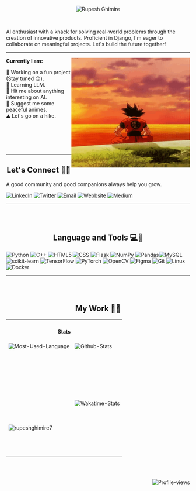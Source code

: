 <p align="center">
<img src="https://readme-typing-svg.herokuapp.com?font=Fira+Code&size=28&duration=3003&pause=500&center=true&vCenter=true&width=435&lines=Hey+there!;I+am+Rupesh+Ghimire.;Building+AI+based+products;Wanna+collaborate?;" alt="Rupesh Ghimire"  style="align:center"/>
</p>

<br>
<!-- <img src="https://github.com/rupeshghimire7/rupeshghimire7/blob/master/GithubCover.png" alt=" banner that says Rupesh Ghimire - Computer Engineering Undergrad, AI Enthusiast and Django Practitioner"> -->
<p>AI enthusiast with a knack for solving real-world problems through the creation of innovative products. Proficient in Django, I'm eager to collaborate on meaningful projects. Let's build the future together!</p> 
<hr>

<img align='right' src='https://github.com/rupeshghimire7/rupeshghimire7/blob/master/goku.gif' height="300" width="325"/>

<b>Currently I am:</b>
<br>
<ul style='list-style: none; padding-left: 0px'>
    <li>🔭 Working on a fun project (Stay tuned 😉).</li>
    <li>🧐 Learning LLM.</li>
    <li>💬 Hit me about anything interesting on AI.</li>
    <li>🍥 Suggest me some peaceful animes.</li>
    <li>⛰️ Let's go on a hike.</li>
</ul>
<br>
<br>
<br><br>
<hr>

<h2 align="center">  Let's Connect 🤝🌐</h2>
<p align="center">
  
A good community and good companions always help you grow.


[![LinkedIn](https://img.shields.io/badge/LinkedIn-%230077B5.svg?style=for-the-badge&logo=linkedin&logoColor=white)](https://linkedin.com/in/rupesh-ghimire7) [![Twitter](https://img.shields.io/badge/Twitter-%231DA1F2.svg?style=for-the-badge&logo=Twitter&logoColor=white)](https://twitter.com/_rupesh_7) [![Email](https://img.shields.io/badge/-Gmail-e51d0b?style=for-the-badge&logo=Gmail&logoColor=white)](mailto:rupeshghimire17@gmail.com) [![Webbsite](https://img.shields.io/badge/-Website-103?style=for-the-badge&logo=firefox&logoColor=white)](https://rupeshghimire7.github.io/Rupesh-Ghimire/) [![Medium](https://img.shields.io/badge/-Medium-721?style=for-the-badge&logo=hashnode&logoColor=white)](https://medium.com/@rupeshghimire7) 
</p>

<hr>
<br>
<br>
<!-- Languages and Tools -->
<h2 align="center">  Language and Tools 💻🔧</h2>
<p align="center">
  
![Python](https://img.shields.io/badge/python-3670A0?style=for-the-badge&logo=python&logoColor=ffdd54) ![C++](https://img.shields.io/badge/c++-%2300599C.svg?style=for-the-badge&logo=c%2B%2B&logoColor=white) ![HTML5](https://img.shields.io/badge/html5-%23E34F26.svg?style=for-the-badge&logo=html5&logoColor=white) ![CSS](https://img.shields.io/badge/CSS-%23E34F26.svg?style=for-the-badge&logo=css3) ![Flask](https://img.shields.io/badge/flask-%23000.svg?style=for-the-badge&logo=flask&logoColor=white) ![NumPy](https://img.shields.io/badge/numpy-%23013243.svg?style=for-the-badge&logo=numpy&logoColor=white) ![Pandas](https://img.shields.io/badge/pandas-%23150458.svg?style=for-the-badge&logo=pandas&logoColor=white)![MySQL](https://img.shields.io/badge/MySQL-%2300599C.svg?style=for-the-badge&logo=MySQL&logoColor=white) ![scikit-learn](https://img.shields.io/badge/scikit--learn-%23F7931E.svg?style=for-the-badge&logo=scikit-learn&logoColor=white) ![TensorFlow](https://img.shields.io/badge/TensorFlow-%23FF6F00.svg?style=for-the-badge&logo=TensorFlow&logoColor=white) ![PyTorch](https://img.shields.io/badge/pytorch-%230F6F00.svg?style=for-the-badge&logo=pytorch&logoColor=white) ![OpenCV](https://img.shields.io/badge/opencv-%2300599C.svg?style=for-the-badge&logo=opencv&logoColor=white) ![Figma](https://img.shields.io/badge/figma-%23F24E1E.svg?style=for-the-badge&logo=figma&logoColor=white) ![Git](https://img.shields.io/badge/git-%23F24E1E.svg?style=for-the-badge&logo=git&logoColor=white) ![Linux](https://img.shields.io/badge/linux-%23F24E1E.svg?style=for-the-badge&logo=linux&logoColor=white) ![Docker](https://img.shields.io/badge/docker-%2300599C.svg?style=for-the-badge&logo=docker&logoColor=ffdd54)
</p>


<hr>
<br>
<br>

<!-- Contributions, Current Streak, Longest streak -->
<h2 align="center">  My Work 📁🚀</h2>
<table align="center">
    <tr>
        <th colspan="2">
            <h4>Stats</h4>
        </th>
    </tr>
    <tr>
        <td align="left">
            <img align="left" height="150vh" alt="Most-Used-Language"
                src="https://github-readme-stats.vercel.app/api/top-langs?username=rupeshghimire7&show_icons=true&theme=tokyonight&layout=compact" />
        </td>
        <td align="left">
            <img align="left" height="150vh" alt="Github-Stats"
                src="https://github-readme-stats.vercel.app/api?username=rupeshghimire7&show_icons=true&theme=tokyonight" />
        </td>
    </tr>
    <tr>
        <td align="left">
            <img align="center" src="https://github-readme-streak-stats.herokuapp.com/?user=rupeshghimire7&theme=radical" alt="rupeshghimire7" />
        </td>
        <td align="left">
            <img align="left" height="150vh" alt="Wakatime-Stats"
                src="https://github-readme-stats.vercel.app/api/wakatime?username=rupesh_ghimire7&theme=tokyonight&langs_count=4" />
        </td>
    </tr>
</table>


<br>
<br>

<img align="right" alt="Profile-views"
    src="https://komarev.com/ghpvc/?username=rupeshghimire7&style=for-the-badge&color=3e68d7" />
